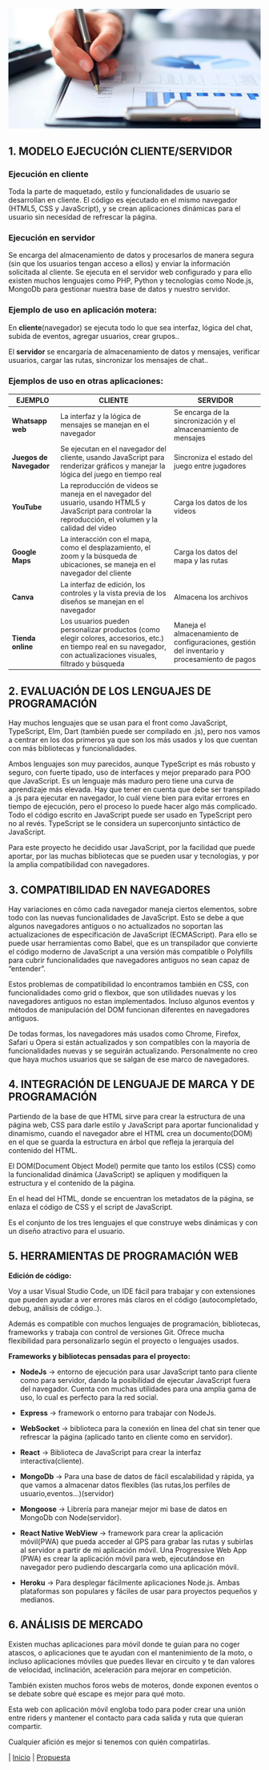 ![](img/informeTecnico.jpg)

## 1. MODELO EJECUCIÓN CLIENTE/SERVIDOR

### **Ejecución en cliente**

Toda la parte de maquetado, estilo y funcionalidades de usuario se desarrollan en cliente.  El código es ejecutado en el mismo navegador (HTML5, CSS y JavaScript), y se crean aplicaciones dinámicas para el usuario sin necesidad de refrescar la página.

### **Ejecución en servidor**

Se encarga del almacenamiento de datos y procesarlos de manera segura (sin que los usuarios tengan acceso a ellos) y enviar la información solicitada al cliente. Se ejecuta en el servidor web configurado y para ello existen muchos lenguajes como PHP, Python y tecnologías como Node.js, MongoDb para gestionar nuestra base de datos y nuestro servidor.

### **Ejemplo de uso en aplicación motera:**

En **cliente**(navegador) se ejecuta todo lo que sea interfaz, lógica del chat, subida de eventos, agregar usuarios, crear grupos..

El **servidor** se encargaría de almacenamiento de datos y mensajes, verificar usuarios, cargar las rutas, sincronizar los mensajes de chat..

### **Ejemplos de uso en otras aplicaciones:**


|         EJEMPLO         |                                 CLIENTE                                       |                                 SERVIDOR                                   |
|-------------------------|-------------------------------------------------------------------------------|---------------------------------------------------------------------------|
| **Whatsapp web**            | La interfaz y la lógica de mensajes se manejan en el navegador                | Se encarga de la sincronización y el almacenamiento de mensajes           |
| **Juegos de Navegador**     | Se ejecutan en el navegador del cliente, usando JavaScript para renderizar gráficos y manejar la lógica del juego en tiempo real | Sincroniza el estado del juego entre jugadores                           |
| **YouTube**                 | La reproducción de videos se maneja en el navegador del usuario, usando HTML5 y JavaScript para controlar la reproducción, el volumen y la calidad del video | Carga los datos de los videos                                            |
| **Google Maps**             | La interacción con el mapa, como el desplazamiento, el zoom y la búsqueda de ubicaciones, se maneja en el navegador del cliente | Carga los datos del mapa y las rutas                                     |
| **Canva**                   | La interfaz de edición, los controles y la vista previa de los diseños se manejan en el navegador | Almacena los archivos                                                   |
| **Tienda online**           | Los usuarios pueden personalizar productos (como elegir colores, accesorios, etc.) en tiempo real en su navegador, con actualizaciones visuales, filtrado y búsqueda | Maneja el almacenamiento de configuraciones, gestión del inventario y procesamiento de pagos |





## 2. EVALUACIÓN DE LOS LENGUAJES DE PROGRAMACIÓN 


Hay muchos lenguajes que se usan para el front como JavaScript, TypeScript, Elm, Dart (también puede ser compilado en .js), pero nos vamos a centrar en los dos primeros ya que son los más usados y los que cuentan con más bibliotecas y funcionalidades.

Ambos lenguajes son muy parecidos, aunque TypeScript es más robusto y seguro, con fuerte tipado, uso de interfaces y mejor preparado para POO que JavaScript. Es un lenguaje más maduro pero tiene una curva de aprendizaje más elevada. Hay que tener en cuenta que debe ser transpilado a .js para ejecutar en navegador, lo cuál viene bien para evitar errores en tiempo de ejecución, pero el proceso lo puede hacer algo más complicado.
Todo el código escrito en JavaScript puede ser usado en TypeScript pero no al revés. TypeScript se le considera un superconjunto sintáctico de JavaScript.

Para este proyecto he decidido usar JavaScript, por la facilidad que puede aportar, por las muchas bibliotecas que se pueden usar y tecnologías, y por la amplia compatibilidad con navegadores.

## 3. COMPATIBILIDAD EN NAVEGADORES

Hay variaciones en cómo cada navegador maneja ciertos elementos, sobre todo con las nuevas funcionalidades de JavaScript. Esto se debe a que algunos navegadores antiguos o no actualizados no soportan las actualizaciones de especificación de JavaScript (ECMAScript). Para ello se puede usar herramientas como Babel, que es un transpilador que convierte el código moderno de JavaScript a una versión más compatible o Polyfills para cubrir funcionalidades que navegadores antiguos no sean capaz de “entender”.

Estos problemas de compatibilidad lo encontramos también en CSS, con funcionalidades como grid o flexbox, que son utilidades nuevas y los navegadores antiguos no estan implementados. Incluso algunos eventos y métodos de manipulación del DOM funcionan diferentes en navegadores antiguos.

De todas formas, los navegadores más usados como Chrome, Firefox, Safari u Opera si están actualizados y son compatibles con la mayoría de funcionalidades nuevas y se seguirán actualizando. Personalmente no creo que haya muchos usuarios que se salgan de ese marco de navegadores.

## 4. INTEGRACIÓN DE LENGUAJE DE MARCA Y DE PROGRAMACIÓN

Partiendo de la base de que HTML sirve para crear la estructura de una página web, CSS para darle estilo y JavaScript para aportar funcionalidad y dinamismo, cuando el navegador abre el HTML crea un documento(DOM) en el que se guarda la estructura en árbol que refleja la jerarquía del contenido del HTML.

 El DOM(Document Object Model) permite que tanto los estilos (CSS) como la funcionalidad dinámica (JavaScript) se apliquen y modifiquen la estructura y el contenido de la página. 

En el head del HTML, donde se encuentran los metadatos de la página, se enlaza el código de CSS y el script de JavaScript.

Es el conjunto de los tres lenguajes el que construye webs dinámicas y con un diseño atractivo para el usuario.

## 5. HERRAMIENTAS DE PROGRAMACIÓN WEB

 **Edición de código:**

 Voy a usar Visual Studio Code, un IDE fácil para trabajar y con extensiones que pueden ayudar a ver errores más claros en el código (autocompletado, debug, análisis de código..). 
 
 Además es compatible con muchos lenguajes de programación, bibliotecas, frameworks y trabaja con control de versiones Git. Ofrece mucha flexibilidad para personalizarlo según el proyecto o lenguajes usados.

 **Frameworks y bibliotecas pensadas para el proyecto:**

- **NodeJs** -> entorno de ejecución para usar JavaScript tanto para cliente como para servidor, dando la posibilidad de ejecutar JavaScript fuera del navegador.  Cuenta con muchas utilidades para una amplia gama de uso, lo cual es perfecto para la red social.

- **Express** -> framework o entorno   para trabajar con NodeJs.

- **WebSocket** -> biblioteca para la conexión en linea del chat sin tener que refrescar la página (aplicado tanto en cliente como en servidor).

- **React** -> Biblioteca de JavaScript para crear la interfaz interactiva(cliente).

- **MongoDb** -> Para una base de datos de fácil escalabilidad y rápida, ya que vamos a almacenar datos flexibles (las rutas,los perfiles de usuario,eventos…)(servidor)

- **Mongoose** -> Librería para manejar mejor mi base de datos en MongoDb con Node(servidor).

- **React Native WebView** -> framework para crear la aplicación móvil(PWA) que pueda acceder al GPS para grabar las rutas y subirlas al servidor a partir de mi aplicación móvil. Una Progressive Web App (PWA) es crear la aplicación móvil para web, ejecutándose en navegador pero pudiendo descargarla como una aplicación móvil.

- **Heroku** -> Para desplegar fácilmente aplicaciones Node.js. Ambas plataformas son populares y fáciles de usar para proyectos pequeños y medianos.


## 6. ANÁLISIS DE MERCADO

Existen muchas aplicaciones para móvil donde te guian para no coger atascos, o aplicaciones que te ayudan con el mantenimiento de la moto, o incluso aplicaciones móviles que puedes llevar en circuito y te dan valores de velocidad, inclinación, aceleración para mejorar en competición.

También existen muchos foros webs de moteros, donde exponen eventos o se debate sobre qué escape es mejor para qué moto.

Esta web con aplicación móvil engloba todo para poder crear una unión entre riders y mantener el contacto para cada salida y ruta que quieran compartir.

Cualquier afición es mejor si tenemos con quién compatirlas.


 | [Inicio](./index.md) |  [Propuesta](pages/Propuesta.md)
